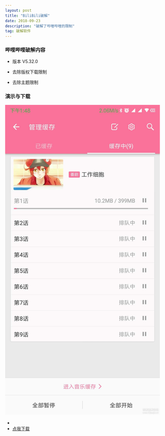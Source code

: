 ```yaml
---
layout: post
title: "BiliBili破解"
date: 2018-09-23
description: "破解了哔哩哔哩的限制"
tag: 破解软件
---
```



### 哔哩哔哩破解内容
* 版本 V5.32.0

* 去除版权下载限制
* 去除主题限制

### 演示与下载

![](/images/boke/bilibili/bilibili.jpg)

* 
* [点我下载](https://pan.baidu.com/s/1YDNnf8a-3KVFLcqrLZfeGA)